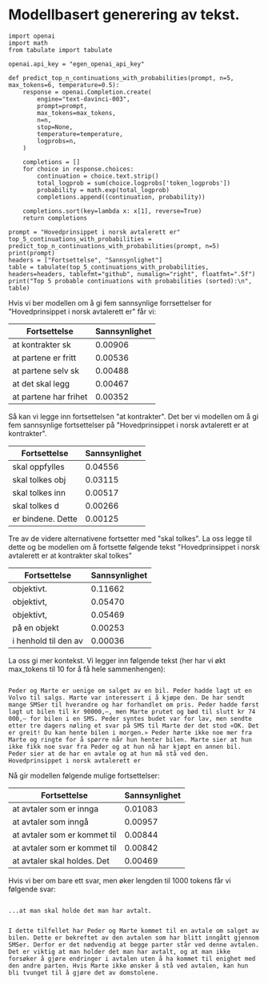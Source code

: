 # Modellbasert generering av tekst.

```
import openai
import math
from tabulate import tabulate

openai.api_key = "egen_openai_api_key"

def predict_top_n_continuations_with_probabilities(prompt, n=5, max_tokens=6, temperature=0.5):
    response = openai.Completion.create(
        engine="text-davinci-003",
        prompt=prompt,
        max_tokens=max_tokens,
        n=n,
        stop=None,
        temperature=temperature,
        logprobs=n,
    )

    completions = []
    for choice in response.choices:
        continuation = choice.text.strip()
        total_logprob = sum(choice.logprobs['token_logprobs'])
        probability = math.exp(total_logprob)
        completions.append((continuation, probability))

    completions.sort(key=lambda x: x[1], reverse=True)
    return completions

prompt = "Hovedprinsippet i norsk avtalerett er"
top_5_continuations_with_probabilities = predict_top_n_continuations_with_probabilities(prompt, n=5)
print(prompt)
headers = ["Fortsettelse", "Sannsynlighet"]
table = tabulate(top_5_continuations_with_probabilities, headers=headers, tablefmt="github", numalign="right", floatfmt=".5f")
print("Top 5 probable continuations with probabilities (sorted):\n", table)

```

Hvis vi ber modellen om å gi fem sannsynlige forrsettelser for "Hovedprinsippet i norsk avtalerett er" får vi:

| Fortsettelse          |   Sannsynlighet |
|-----------------------|-----------------|
| at kontrakter sk      |         0.00906 |
| at partene er fritt   |         0.00536 |
| at partene selv sk    |         0.00488 |
| at det skal legg      |         0.00467 |
| at partene har frihet |         0.00352 |

Så kan vi legge inn fortsettelsen "at kontrakter". Det ber vi modellen om å gi fem sannsynlige fortsettelser på "Hovedprinsippet i norsk avtalerett er at kontrakter".

| Fortsettelse      |   Sannsynlighet |
|-------------------|-----------------|
| skal oppfylles    |         0.04556 |
| skal tolkes obj   |         0.03115 |
| skal tolkes inn   |         0.00517 |
| skal tolkes d     |         0.00266 |
| er bindene. Dette |         0.00125 |

Tre av de videre alternativene fortsetter med "skal tolkes". La oss legge til dette og be modellen om å fortsette følgende tekst "Hovedprinsippet i norsk avtalerett er at kontrakter skal tolkes"

| Fortsettelse         |   Sannsynlighet |
|----------------------|-----------------|
| objektivt.           |         0.11662 |
| objektivt,           |         0.05470 |
| objektivt,           |         0.05469 |
| på en objekt         |         0.00253 |
| i henhold til den av |         0.00036 |


La oss gi mer kontekst. Vi legger inn følgende tekst (her har vi økt max_tokens til 10 for å få hele sammenhengen):

<code>
Peder og Marte er uenige om salget av en bil. Peder hadde lagt ut en Volvo til salgs. Marte var interessert i å kjøpe den. De har sendt mange SMSer til hverandre og har forhandlet om pris. Peder hadde først lagt ut bilen til kr 90000,–, men Marte prutet og bød til slutt kr 74 000,– for bilen i en SMS. Peder syntes budet var for lav, men sendte etter tre dagers nøling et svar på SMS til Marte der det stod «OK. Det er greit! Du kan hente bilen i morgen.» Peder hørte ikke noe mer fra Marte og ringte for å spørre når hun henter bilen. Marte sier at hun ikke fikk noe svar fra Peder og at hun nå har kjøpt en annen bil. Peder sier at de har en avtale og at hun må stå ved den. Hovedprinsippet i norsk avtalerett er
</code>

Nå gir modellen følgende mulige fortsettelser:

| Fortsettelse                 |   Sannsynlighet |
|------------------------------|-----------------|
| at avtaler som er innga      |         0.01083 |
| at avtaler som inngå        |         0.00957 |
| at avtaler som er kommet til |         0.00844 |
| at avtaler som er kommet til |         0.00842 |
| at avtaler skal holdes. Det  |         0.00469 |


Hvis vi ber om bare ett svar, men øker lengden til 1000 tokens får vi følgende svar:

<code>
...at man skal holde det man har avtalt.
<p>
I dette tilfellet har Peder og Marte kommet til en avtale om salget av bilen. Dette er bekreftet av den avtalen som har blitt inngått gjennom SMSer. Derfor er det nødvendig at begge parter står ved denne avtalen. Det er viktig at man holder det man har avtalt, og at man ikke forsøker å gjøre endringer i avtalen uten å ha kommet til enighet med den andre parten. Hvis Marte ikke ønsker å stå ved avtalen, kan hun bli tvunget til å gjøre det av domstolene.</p>
</code>

